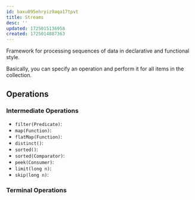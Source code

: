 ```yaml
---
id: baxu095ehryiz9aqa17tpvt
title: Streams
desc: ''
updated: 1725015136958
created: 1725014887363
---
```


Framework for processing sequences of data in declarative and functional style.

Basically, you can specify an operation and perform it for all items in the collection.


## Operations

### Intermediate Operations

- `filter(Predicate)`: 
- `map(Function)`:
- `flatMap(Function)`:
- `distinct()`:
- `sorted()`:
- `sorted(Comparator)`:
- `peek(Consumer)`:
- `limit(long n)`:
- `skip(long n)`:


### Terminal Operations


